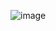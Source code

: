 ![image](https://user-images.githubusercontent.com/88390140/173245214-0f7633e6-fcc8-4227-a177-44e7d1955e61.png)
